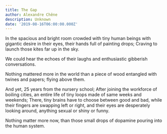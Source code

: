 ```yaml
---
title: The Gap
author: Alexandre Chêne
description: Unknown
date: '2019-08-16T06:00:00.000Z'
---
```


In the spacious and bright room crowded with tiny human beings with gigantic desire in their eyes, their hands full of painting drops; Craving to launch those kites far up in the sky.

We could hear the echoes of their laughs and enthusiastic gibberish conversations.

Nothing mattered more in the world than a piece of wood entangled with twines and papers; flying above them.

And yet, 25 years from the nursery school; After joining the workforce of boiling cities, an entire life of tiny loops made of same weeks and weekends; There, tiny brains have to choose between good and bad, while their fingers are swapping left or right, and their eyes are desperately looking around, anything sexual or shiny or funny.

Nothing matter more now, than those small drops of dopamine pouring into the human system.
